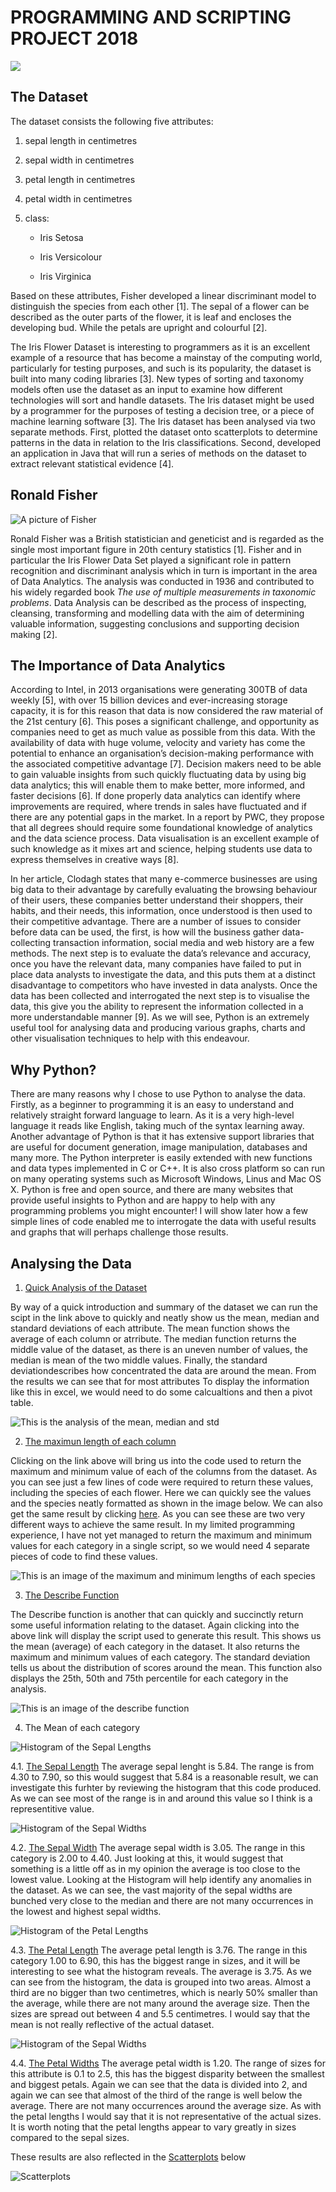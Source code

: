    # **PROGRAMMING AND SCRIPTING PROJECT 2018**
   
   ![](Flower2.jpg)
   
   ## The Dataset

The dataset consists the following five attributes:
   1. sepal length in centimetres 
   2. sepal width in centimetres 
   3. petal length in centimetres 
   4. petal width in centimetres 
   5. class: 
   
      + Iris Setosa
      
      + Iris Versicolour  
      
      + Iris Virginica
      
Based on these attributes, Fisher developed a linear discriminant model to distinguish the species from each other [1]. The sepal of a flower can be described as the outer parts of the flower, it is leaf and encloses the developing bud. While the petals are upright and colourful [2]. 

The Iris Flower Dataset is interesting to programmers as it is an excellent example of a resource that has become a mainstay of the computing world, particularly for testing purposes, and such is its popularity, the dataset is built into many coding libraries [3]. New types of sorting and taxonomy models often use the dataset as an input to examine how different technologies will sort and handle datasets. The Iris dataset might be used by a programmer for the purposes of testing a decision tree, or a piece of machine learning software [3]. The Iris dataset has been analysed via two separate methods. First, plotted the dataset onto scatterplots to determine patterns in the data in relation to the Iris classifications. Second, developed an application in Java that will run a series of methods on the dataset to extract relevant statistical evidence [4].

   
## Ronald Fisher 
   
   ![A picture of Fisher](Fisher2.jpg)  
   
Ronald Fisher was a British statistician and geneticist and is regarded as the single most important figure in 20th century statistics [1]. Fisher and in particular the Iris Flower Data Set played a significant role in pattern recognition and discriminant analysis which in turn is important in the area of Data Analytics. The analysis was conducted in 1936 and contributed to his widely regarded book *The use of multiple measurements in taxonomic problems*. Data Analysis can be described as the process of inspecting, cleansing, transforming and modelling data with the aim of determining valuable information, suggesting conclusions and supporting decision making [2].

      

## The Importance of Data Analytics 
According to Intel, in 2013 organisations were generating 300TB of data weekly [5], with over 15 billion devices and ever-increasing storage capacity, it is for this reason that data is now considered the raw material of the 21st century [6]. This poses a significant challenge, and opportunity as companies need to get as much value as possible from this data. With the availability of data with huge volume, velocity and variety has come the potential to enhance an organisation’s decision-making performance with the associated competitive advantage [7]. Decision makers need to be able to gain valuable insights from such quickly fluctuating data by using big data analytics; this will enable them to make better, more informed, and faster decisions [6]. If done properly data analytics can identify where improvements are required, where trends in sales have fluctuated and if there are any potential gaps in the market. In a report by PWC, they propose that all degrees should require some foundational knowledge of analytics and the data science process. Data visualisation is an excellent example of such knowledge as it mixes art and science, helping students use data to express themselves in creative ways [8].   

In her article, Clodagh states that many e-commerce businesses are using big data to their advantage by carefully evaluating the browsing behaviour of their users, these companies better understand their shoppers, their habits, and their needs, this information, once understood is then used to their competitive advantage. There are a number of issues to consider before data can be used, the first, is how will the business gather data- collecting transaction information, social media and web history are a few methods. The next step is to evaluate the data’s relevance and accuracy, once you have the relevant data, many companies have failed to put in place data analysts to investigate the data, and this puts them at a distinct disadvantage to competitors who have invested in data analysts. Once the data has been collected and interrogated the next step is to visualise the data, this give you the ability to represent the information collected in a more understandable manner [9]. As we will see, Python is an extremely useful tool for analysing data and producing various graphs, charts and other visualisation techniques to help with this endeavour.

## Why Python?

There are many reasons why I chose to use Python to analyse the data. Firstly, as a beginner to programming it is an easy to understand and relatively straight forward language to learn. As it is a very high-level language it reads like English, taking much of the syntax learning away. Another advantage of Python is that it has extensive support libraries that are useful for document generation, image manipulation, databases and many more. The Python interpreter is easily extended with new functions and data types implemented in C or C++. It is also cross platform so can run on many operating systems such as Microsoft Windows, Linus and Mac OS X. Python is free and open source, and there are many websites that provide useful insights to Python and are happy to help with any programming problems you might encounter! I will show later how a few simple lines of code enabled me to interrogate the data with useful results and graphs that will perhaps challenge those results.


## Analysing the Data

1. [Quick Analysis of the Dataset](https://github.com/Gerrydh/Project-2018/blob/master/Python%20Scripts/QuickAnalysis.py)

  By way of a quick introduction and summary of the dataset we can run the scipt in the link above to quickly and neatly show us the mean, median and standard deviations of each attribute. The mean function shows the average of each column or atrribute. The median function returns the middle value of the dataset, as there is an uneven number of values, the median is mean of the two middle values. Finally, the standard deviationdescribes how concentrated the data are around the mean. From the results we can see that for most attributes   To display the information like this in excel, we would need to do some calcualtions and then a pivot table.
  
  ![This is the analysis of the mean, median and std](QuickAnalysis.GIF)

2. [The maximun length of each column](https://github.com/Gerrydh/Project-2018/blob/master/Python%20Scripts/Max%20and%20Min%20by%20species.py)

Clicking on the link above will bring us into the code used to return the maximum and minimum value of each of the columns from the dataset. As you can see just a few lines of code were required to return these values, including the species of each flower. Here we can quickly see the values and the species neatly formatted as shown in the image below. We can also get the same result by clicking [here](https://github.com/Gerrydh/Project-2018/edit/master/Python%20Scripts/Min%20&%20Max%20Sepal%20Lengths.py). As you can see these are two very different ways to achieve the same result. In my limited programming experience, I have not yet managed to return the maximum and minimum values for each category in a single script, so we would need 4 separate pieces of code to find these values.

 ![This is an image of the maximum and minimum lengths of each species](MaxMin.GIF) 
 
 3. [The Describe Function](https://github.com/Gerrydh/Project-2018/blob/master/Python%20Scripts/Describe.py)
 
The Describe function is another that can quickly and succinctly return some useful information relating to the dataset. Again clicking into the above link will display the script used to generate this result. This shows us the mean (average) of each category in the dataset. It also returns the maximum and minimum values of each category. The standard deviation tells us about the distribution of scores around the mean. This function also displays the 25th, 50th and 75th percentile for each category in the analysis.
 
 ![This is an image of the describe function](Describe.GIF)
 
 4. The Mean of each category
 
 ![Histogram of the Sepal Lengths](SepalLegths.png)
 
   
   4.1. [The Sepal Length](https://github.com/Gerrydh/Project-2018/blob/master/Python%20Scripts/Meanseplen.py)
   The average sepal lenght is 5.84. The range is from 4.30 to 7.90, so this would suggest that 5.84 is a reasonable result, we can investigate this furhter by reviewing the histogram that this code produced. As we can see most of the range is in and around this value so I think is a representitive value.
   
![Histogram of the Sepal Widths](SepalWidths.png)

   
   4.2. [The Sepal Width](https://github.com/Gerrydh/Project-2018/blob/master/Python%20Scripts/Meansepwid.py)
      The average sepal width is 3.05. The range in this category is 2.00 to 4.40. Just looking at this, it would suggest that something is a little off as in my opinion the average is too close to the lowest value. Looking at the Histogram will help identify any anomalies in the dataset. As we can see, the vast majority of the sepal widths are bunched very close to the median and there are not many occurrences in the lowest and highest sepal widths.
   
   ![Histogram of the Petal Lengths](PetalLengths.png)
   
   4.3. [The Petal Length](https://github.com/Gerrydh/Project-2018/blob/master/Python%20Scripts/Meanpetlen.py)
      The average petal length is 3.76. The range in this category 1.00 to 6.90, this has the biggest range in sizes, and it will be interesting to see what the histogram reveals. The average is 3.75. As we can see from the histogram, the data is grouped into two areas. Almost a third are no bigger than two centimetres, which is nearly 50% smaller than the average, while there are not many around the average size. Then the sizes are spread out between 4 and 5.5 centimetres. I would say that the mean is not really reflective of the actual dataset.
   
   ![Histogram of the Sepal Widths](PetalWidths.png)
   
   4.4. [The Petal Widths](https://github.com/Gerrydh/Project-2018/blob/master/Python%20Scripts/Meanpetwid.py)
The average petal width is 1.20. The range of sizes for this attribute is 0.1 to 2.5, this has the biggest disparity between the smallest and biggest petals. Again we can see that the data is divided into 2, and again we can see that almost of the third of the range is well below the average. There are not many occurrences around the average size. As with the petal lengths I would say that it is not representative of the actual sizes. It is worth noting that the petal lengths appear to vary greatly in sizes compared to the sepal sizes.

These results are also reflected in the [Scatterplots](https://github.com/Gerrydh/Project-2018/blob/master/Python%20Scripts/Scatterplot_Colour.py) below

![Scatterplots](Scatterplots_colour.GIF)


   
   
  
